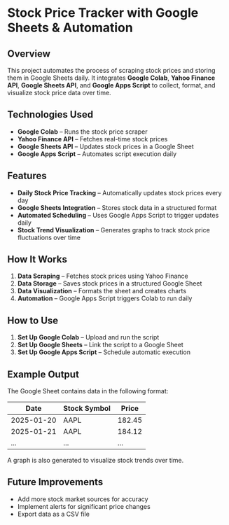 # Stock Price Tracker with Google Sheets & Automation  

## Overview  
This project automates the process of scraping stock prices and storing them in Google Sheets daily. It integrates **Google Colab**, **Yahoo Finance API**, **Google Sheets API**, and **Google Apps Script** to collect, format, and visualize stock price data over time.  

## Technologies Used  
- **Google Colab** – Runs the stock price scraper  
- **Yahoo Finance API** – Fetches real-time stock prices  
- **Google Sheets API** – Updates stock prices in a Google Sheet  
- **Google Apps Script** – Automates script execution daily  

## Features  
- **Daily Stock Price Tracking** – Automatically updates stock prices every day  
- **Google Sheets Integration** – Stores stock data in a structured format  
- **Automated Scheduling** – Uses Google Apps Script to trigger updates daily  
- **Stock Trend Visualization** – Generates graphs to track stock price fluctuations over time  

## How It Works  
1. **Data Scraping** – Fetches stock prices using Yahoo Finance  
2. **Data Storage** – Saves stock prices in a structured Google Sheet  
3. **Data Visualization** – Formats the sheet and creates charts  
4. **Automation** – Google Apps Script triggers Colab to run daily  

## How to Use  
1. **Set Up Google Colab** – Upload and run the script  
2. **Set Up Google Sheets** – Link the script to a Google Sheet  
3. **Set Up Google Apps Script** – Schedule automatic execution  


## Example Output  
The Google Sheet contains data in the following format:  

| Date       | Stock Symbol | Price  |  
|------------|-------------|--------|  
| 2025-01-20 | AAPL        | 182.45 |  
| 2025-01-21 | AAPL        | 184.12 |  
| ...        | ...         | ...    |  


A graph is also generated to visualize stock trends over time.  

## Future Improvements  
- Add more stock market sources for accuracy  
- Implement alerts for significant price changes  
- Export data as a CSV file  

